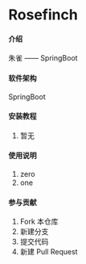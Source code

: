 # Rosefinch

#### 介绍
朱雀 	—— SpringBoot <Zero2one>

#### 软件架构
SpringBoot <Zero2one>


#### 安装教程

1.  暂无

#### 使用说明

1.  zero
2.  one

#### 参与贡献

1.  Fork 本仓库
2.  新建分支
3.  提交代码
4.  新建 Pull Request
